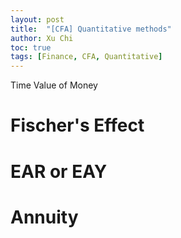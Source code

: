 ```yaml
---
layout: post
title:  "[CFA] Quantitative methods"
author: Xu Chi
toc: true
tags: [Finance, CFA, Quantitative]
---
```


Time Value of Money

# Fischer's Effect

# EAR or EAY

# Annuity